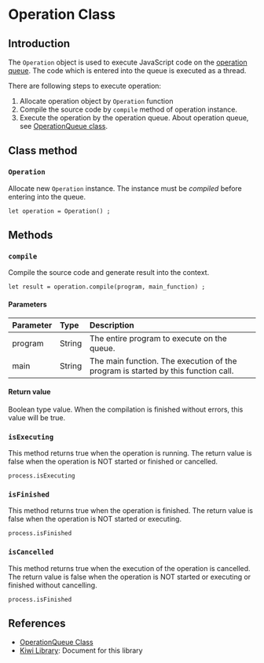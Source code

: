# Operation Class

## Introduction
The `Operation` object is used to execute JavaScript code on the
[operation queue](https://github.com/steelwheels/KiwiScript/blob/master/KiwiLibrary/Document/Class/OperationQueue.md).
The code which is entered into the queue is executed as a thread.

There are following steps to execute operation:

1. Allocate operation object by `Operation` function
2. Compile the source code by `compile` method of operation instance.
3. Execute the operation by the operation queue. About operation queue, see [OperationQueue class](https://github.com/steelwheels/KiwiScript/blob/master/KiwiLibrary/Document/Class/OperationQueue.md).

## Class method
### `Operation`
Allocate new `Operation` instance. The instance must be *compiled* before entering into the queue.
````
let operation = Operation() ;
````

## Methods
### `compile`
Compile the source code and generate result into the context.
````
let result = operation.compile(program, main_function) ;
````

#### Parameters
|Parameter  |Type     |Description          |
|:---       |:---     |:---                 |
|program    |String   |The entire program to execute on the queue. |
|main       |String   |The main function. The execution of the program is started by this function call.|

#### Return value
Boolean type value.
When the compilation is finished without errors,
this value will be true.

### `isExecuting`
This method returns true when the operation is running.
The return value is false when the operation is NOT started or finished or cancelled.
````
process.isExecuting
````

### `isFinished`
This method returns true when the operation is finished.
The return value is false when the operation is NOT started or executing.
````
process.isFinished
````

### `isCancelled`
This method returns true when the execution of the operation is cancelled. The return value is false when the operation is NOT started or executing or finished without cancelling.
````
process.isFinished
````

## References
* [OperationQueue Class](https://github.com/steelwheels/KiwiScript/blob/master/KiwiLibrary/Document/Class/OperationQueue.md)
* [Kiwi Library](https://github.com/steelwheels/KiwiScript/blob/master/KiwiLibrary/Document/Library.md): Document for this library
